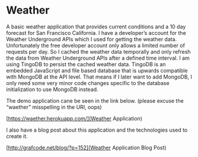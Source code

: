Weather
=======

A basic weather application that provides current conditions and a 10 day forecast for San Francisco California. 
I have a developer’s account for the Weather Underground APIs which I used for getting the weather data. 
Unfortunately the free developer account only allows a limited number of requests per day. 
So I cached the weather data temporally and only refresh the data from Weather Underground APIs after a defined time interval. 
I am using TingoDB to persist the cached weather data. TingoDB is an embedded JavaScript and file based database that is upwards compatible with MongoDB at the API level. 
That means if I later want to add MongoDB, I only need some very minor code changes specific to the database initialization to use MongoDB instead.

The demo application cane be seen in the link below. (please excuse the “waether” misspelling in the URI, oops)

[https://waether.herokuapp.com/](Weather Application)

I also have a blog post about this application and the technologies used to create it.

[http://grafcode.net/blog/?p=152](Weather Application Blog Post)
